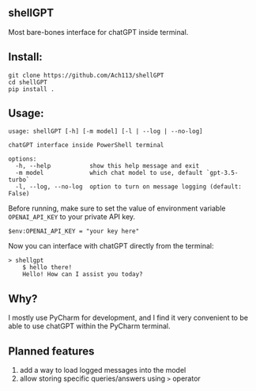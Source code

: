 ## shellGPT
Most bare-bones interface for chatGPT inside terminal.

## Install:
```
git clone https://github.com/Ach113/shellGPT
cd shellGPT
pip install .
```

## Usage:
```
usage: shellGPT [-h] [-m model] [-l | --log | --no-log]

chatGPT interface inside PowerShell terminal

options:
  -h, --help           show this help message and exit       
  -m model             which chat model to use, default `gpt-3.5-turbo`
  -l, --log, --no-log  option to turn on message logging (default: False)

```
Before running, make sure to set the value of environment variable
`OPENAI_API_KEY` to your private API key.
```
$env:OPENAI_API_KEY = "your key here"
```
Now you can interface with chatGPT directly from the terminal:
```
> shellgpt
    $ hello there!
    Hello! How can I assist you today?
```

## Why?
I mostly use PyCharm for development, and I find it very convenient
to be able to use chatGPT within the PyCharm terminal.

## Planned features
1. add a way to load logged messages into the model
2. allow storing specific queries/answers using `>` operator